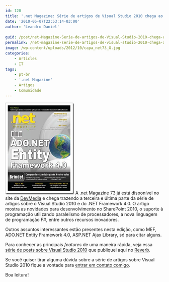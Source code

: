 ```yaml
---
id: 120
title: '.net Magazine: Série de artigos de Visual Studio 2010 chega ao fim'
date: '2010-05-07T22:53:14-03:00'
author: 'Leandro Daniel'

guid: /post/net-Magazine-Serie-de-artigos-de-Visual-Studio-2010-chega-ao-fim.aspx
permalink: /net-magazine-serie-de-artigos-de-visual-studio-2010-chega-ao-fim/
image: /wp-content/uploads/2012/10/capa_net73_G.jpg
categories:
    - Articles
    - IT
tags:
    - pt-br
    - '.net Magazine'
    - Artigos
    - Comunidade
---
```


[![capa_net73_G](/assets/pics/capa_net73_G_thumb.jpg "capa_net73_G")](/assets/pics/capa_net73_G_2.jpg) A .net Magazine 73 já está disponível no site da [DevMedia](http://www.devmedia.com.br/assgold/listmag.asp?site=1) e chega trazendo a terceira e última parte da série de artigos sobre o Visual Studio 2010 e do .NET Framework 4.0. O artigo mostra as novidades para desenvolvimento no SharePoint 2010, o suporte à programação utilizando paralelismo de processadores, a nova linguagem de programação F#, entre outros recursos inovadores.

Outros assuntos interessantes estão presentes nesta edição, como MEF, ADO.NET Entity Framework 4.0, ASP.NET Ajax Library, só para citar alguns.

Para conhecer as principais *features* de uma maneira rápida, veja essa [série de posts sobre Visual Studio 2010](/Visual-Studio-2010-e28093-Serie-de-posts-chega-ao-fim) que publiquei aqui no [Reverb](http://reverb.leandrodaniel.com/).

Se você quiser tirar alguma dúvida sobre a série de artigos sobre Visual Studio 2010 fique a vontade para [entrar em contato comigo](/contact/).

Boa leitura!
